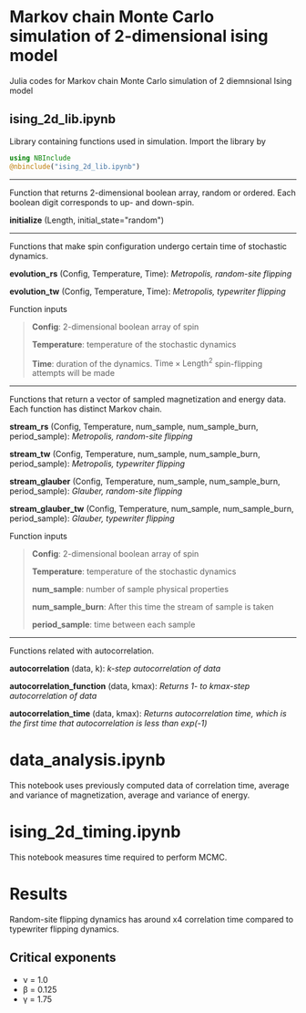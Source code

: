 # Markov chain Monte Carlo simulation of 2-dimensional ising model
Julia codes for Markov chain Monte Carlo simulation of 2 diemnsional Ising model

## ising_2d_lib.ipynb
Library containing functions used in simulation. Import the library by
```julia
using NBInclude
@nbinclude("ising_2d_lib.ipynb")
```

---------------------------------------

Function that returns 2-dimensional boolean array, random or ordered. Each boolean digit corresponds to up- and down-spin.

**initialize** (Length, initial_state="random")

---------------------------------------

Functions that make spin configuration undergo certain time of stochastic dynamics.

**evolution_rs** (Config, Temperature, Time): 	*Metropolis, random-site flipping*

**evolution_tw** (Config, Temperature, Time):	*Metropolis, typewriter flipping*

Function inputs

>**Config**:	2-dimensional boolean array of spin
>
>**Temperature**:	temperature of the stochastic dynamics
>
>**Time**:	duration of the dynamics. $\text{Time} \times \text{Length}^2$ spin-flipping attempts will be made

---------------------------------------

Functions that return a vector of sampled magnetization and energy data. Each function has distinct Markov chain.

**stream_rs** (Config, Temperature, num_sample, num_sample_burn, period_sample): *Metropolis, random-site flipping*

**stream_tw** (Config, Temperature, num_sample, num_sample_burn, period_sample): *Metropolis, typewriter flipping*

**stream_glauber** (Config, Temperature, num_sample, num_sample_burn, period_sample):   *Glauber, random-site flipping*

**stream_glauber_tw** (Config, Temperature, num_sample, num_sample_burn, period_sample):	*Glauber, typewriter flipping*

Function inputs

>**Config**:	2-dimensional boolean array of spin
>
>**Temperature**:	temperature of the stochastic dynamics
>
>**num_sample**:	number of sample physical properties
>
>**num_sample_burn**:	After this time the stream of sample is taken
>
>**period_sample**:	time between each sample

---------------------------------------

Functions related with autocorrelation.

**autocorrelation** (data, k): 	*k-step autocorrelation of data*

**autocorrelation_function** (data, kmax):	*Returns 1- to kmax-step autocorrelation of data*

**autocorrelation_time** (data, kmax):	*Returns autocorrelation time, which is the first time that autocorrelation is less than exp(-1)*

# data_analysis.ipynb
This notebook uses previously computed data of correlation time, average and variance of magnetization, average and variance of energy.

# ising_2d_timing.ipynb
This notebook measures time required to perform MCMC.

# Results
Random-site flipping dynamics has around x4 correlation time compared to typewriter flipping dynamics.

## Critical exponents

* &nu; = 1.0
* &beta; = 0.125
* &gamma; = 1.75
